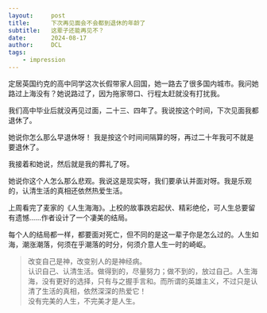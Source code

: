 ```yaml
---
layout:     post
title:      下次再见面会不会都到退休的年龄了   
subtitle:   这辈子还能再见不？  
date:       2024-08-17
author:     DCL
tags:
    - impression
---
```


定居英国约克的高中同学这次长假带家人回国，她一路去了很多国内城市。我问她路过上海没有？她说路过了，因为拖家带口、行程太赶就没有打扰我。

我们高中毕业后就没再见过面，二十三、四年了。我说按这个时间，下次见面我都退休了。

她说你怎么那么早退休呀！ 我是按这个时间间隔算的呀，再过二十年我可不就是要退休了。

我接着和她说，然后就是我的葬礼了呀。

她说你这个人怎么那么悲观。我说这是现实呀，我们要承认并面对呀。我是乐观的，认清生活的真相还依然热爱生活。

上周看完了麦家的《人生海海》。上校的故事跌宕起伏、精彩绝伦，可人生总要留有遗憾……作者设计了一个凄美的结局。

每个人的结局都一样，都要面对死亡，但不同的是这一辈子你是怎么过的。人生如海，潮涨潮落，何须在乎潮落的时分，何须介意人生一时的崎岖。

> 改变自己是神，改变别人的是神经病。  
> 认识自己、认清生活。做得到的，尽量努力；做不到的，放过自己。人生海海，没有更好的选择，只有与之握手言和。而所谓的英雄主义，不过只是认清了生活的真相，依然深深的热爱它！  
> 没有完美的人生，不完美才是人生。

